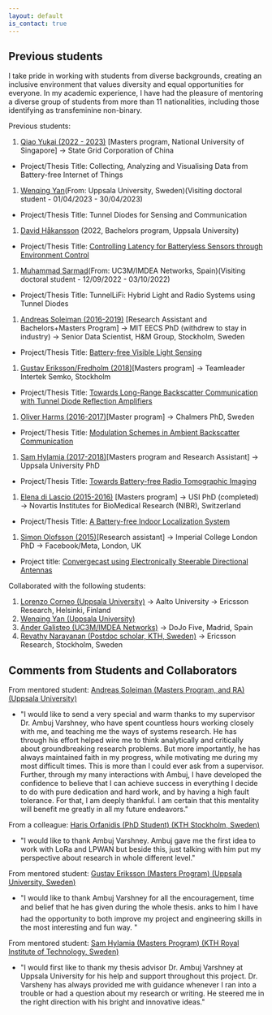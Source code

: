 ```yaml
---
layout: default
is_contact: true
---
```

## Previous students

I take pride in working with students from diverse backgrounds, creating an inclusive environment that values diversity and equal opportunities for everyone. In my academic experience, I have had the pleasure of mentoring a diverse group of students from more than 11 nationalities, including those identifying as transfeminine non-binary.

Previous students:

1. [Qiao Yukai (2022 - 2023)]()  [Masters program, National University of Singapore]  →  State Grid Corporation of China
  * Project/Thesis Title: Collecting, Analyzing and Visualising Data from Battery-free Internet of Things
1. [Wenqing Yan]()(From: Uppsala University, Sweden)(Visiting doctoral student - 01/04/2023 - 30/04/2023)
  * Project/Thesis Title: Tunnel Diodes for Sensing and Communication
1. [David Håkansson]() (2022, Bachelors program, Uppsala University) 
  * Project/Thesis Title: [Controlling Latency for Batteryless Sensors through Environment Control](https://uu.diva-portal.org/smash/get/diva2:1705040/FULLTEXT01.pdf)  
1. [Muhammad Sarmad](https://networks.imdea.org/team/imdea-networks-team/people/muhammad-sarmad-shahab-mir/)(From: UC3M/IMDEA Networks, Spain)(Visiting doctoral student - 12/09/2022 - 03/10/2022)
  * Project/Thesis Title: TunnelLiFi: Hybrid Light and Radio Systems using Tunnel Diodes
1. [Andreas Soleiman (2016-2019)](http://ansol.se) [Research Assistant and Bachelors+Masters Program] → MIT EECS PhD (withdrew to stay in industry) → Senior Data Scientist, H&M Group, Stockholm, Sweden
  * Project/Thesis Title: [Battery-free Visible Light Sensing](http://uu.diva-portal.org/smash/get/diva2:1303148/FULLTEXT01.pdf)
1. [Gustav Eriksson/Fredholm (2018)]()[Masters program]  → Teamleader Intertek Semko, Stockholm
  * Project/Thesis Title: [Towards Long-Range Backscatter Communication with Tunnel Diode Reflection Amplifiers](http://www.diva-portal.org/smash/get/diva2:1223106/FULLTEXT01.pdf) 
1. [Oliver Harms (2016-2017)](https://www.chalmers.se/en/staff/Pages/harms.aspx)[Master program] → Chalmers PhD, Sweden
  * Project/Thesis Title: [Modulation Schemes in Ambient Backscatter Communication](http://www.diva-portal.org/smash/record.jsf?pid=diva2%3A1275419&dswid=-4978)
1. [Sam Hylamia (2017-2018)](https://katalog.uu.se/profile/?id=N15-1362)[Masters program and Research Assistant] → Uppsala University PhD
  * Project/Thesis Title: [Towards Battery-free Radio Tomographic Imaging](http://www.diva-portal.org/smash/get/diva2:1247160/FULLTEXT02.pdf)
1. [Elena di Lascio (2015-2016)](https://www.inf.usi.ch/phd/dilascio/) [Masters program] → USI PhD (completed) → Novartis Institutes for BioMedical Research (NIBR), Switzerland
  * Project/Thesis Title: [A Battery-free Indoor Localization System]()
1.  [Simon Olofsson (2015)](https://www.doc.ic.ac.uk/~so2015/)[Research assistant] → Imperial College London PhD → Facebook/Meta, London, UK
  * Project title: [Convergecast using Electronically Steerable Directional Antennas](https://dl.acm.org/doi/10.1145/3465219)

Collaborated with the following students:

1. [Lorenzo Corneo (Uppsala University)](https://lorenzocorneo.github.io/) → Aalto University → Ericsson Research, Helsinki, Finland
1. [Wenqing Yan (Uppsala University)](https://wenqingyan.github.io/)
1. [Ander Galisteo (UC3M/IMDEA Networks)](https://andergalisteo.com/) → DoJo Five, Madrid, Spain
1. [Revathy Narayanan (Postdoc scholar, KTH, Sweden)](https://sites.google.com/view/revathy-narayanan/home)  → Ericsson Research, Stockholm, Sweden


## Comments from Students and Collaborators


From mentored student: [Andreas Soleiman (Masters Program, and RA) (Uppsala University)](https://uu.diva-portal.org/smash/get/diva2:1303148/FULLTEXT01.pdf)

* "I would like to send a very special and warm thanks to my supervisor Dr.
Ambuj Varshney, who have spent countless hours working closely with me, and
teaching me the ways of systems research. He has through his effort helped wire me
to think analytically and critically about groundbreaking research problems. But
more importantly, he has always maintained faith in my progress, while motivating
me during my most difficult times. This is more than I could ever ask from a
supervisor. Further, through my many interactions with Ambuj, I have developed
the confidence to believe that I can achieve success in everything I decide to do with
pure dedication and hard work, and by having a high fault tolerance. For that,
I am deeply thankful. I am certain that this mentality will benefit me greatly
in all my future endeavors."

From a colleague: [Haris Orfanidis (PhD Student) (KTH Stockholm, Sweden)](https://www.diva-portal.org/smash/get/diva2:1463949/FULLTEXT01.pdf)

* "I would like to thank Ambuj
Varshney. Ambuj gave me the first idea to work with LoRa and LPWAN
but beside this, just talking with him put my perspective about research in
whole different level."


From mentored student: [Gustav Eriksson (Masters Program) (Uppsala University, Sweden)](https://www.diva-portal.org/smash/get/diva2:1223106/FULLTEXT01.pdf)

* "I would like to thank Ambuj Varshney for all the encouragement, time and belief that he has given
during the whole thesis. anks to him I have had the opportunity to both improve my project and
engineering skills in the most interesting and fun way. "

From mentored student: [Sam Hylamia (Masters Program) (KTH Royal Institute of Technology, Sweden)](https://www.diva-portal.org/smash/get/diva2:1247160/FULLTEXT02.pdf)

* "I would first like to thank my thesis advisor Dr. Ambuj Varshney at Uppsala University for his help and support throughout this project. Dr. Varsheny has always
provided me with guidance whenever I ran into a trouble or had a question about
my research or writing. He steered me in the right direction with his bright and
innovative ideas."